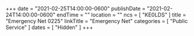 +++
date = "2021-02-25T14:00:00-0600"
publishDate = "2021-02-24T14:00:00-0600"
endTime = ""
location = ""
ncs = [ "KE0LDS" ]
title = "Emergency Net 0225"
linkTitle = "Emergency Net"
categories = [ "Public Service" ]
dates = [ "Hidden" ]
+++
